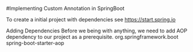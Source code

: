 #Implementing Custom Annotation in SpringBoot

To create a initial project with dependencies see https://start.spring.io

Adding Dependencies
Before we being with anything, we need to add AOP dependency to our project as a prerequisite.
<dependency>
    <groupId>org.springframework.boot</groupId>
    <artifactId>spring-boot-starter-aop</artifactId>
</dependency>
